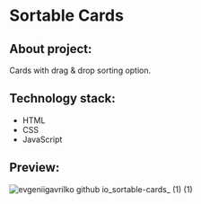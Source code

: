 # **Sortable Cards**
## **About project:**
Cards with drag & drop sorting option.
## **Technology stack:**
- HTML
- CSS
- JavaScript
## **Preview:**
![evgeniigavrilko github io_sortable-cards_ (1) (1)](https://github.com/evgeniigavrilko/sortable-cards/assets/155374565/922ffdcd-3a77-4790-8591-5d92ba9f6ec5)
